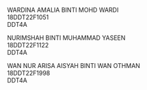 WARDINA AMALIA BINTI MOHD WARDI <br>
18DDT22F1051 <br>
DDT4A <br>

NURIMSHAH BINTI MUHAMMAD YASEEN <br>
18DDT22F1122 <br>
DDT4A <br>

WAN NUR ARISA AISYAH BINTI WAN OTHMAN <br>
18DDT22F1998 <br>
DDT4A


